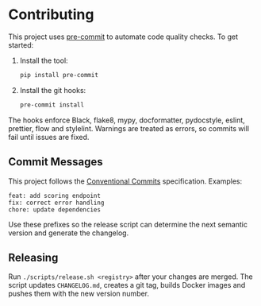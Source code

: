 # Contributing

This project uses [pre-commit](https://pre-commit.com/) to automate code quality checks.
To get started:

1. Install the tool:
   ```bash
   pip install pre-commit
   ```
2. Install the git hooks:
   ```bash
   pre-commit install
   ```

The hooks enforce Black, flake8, mypy, docformatter, pydocstyle, eslint, prettier, flow and stylelint. Warnings are treated as errors, so commits will fail until issues are fixed.

## Commit Messages

This project follows the [Conventional Commits](https://www.conventionalcommits.org/) specification. Examples:

```
feat: add scoring endpoint
fix: correct error handling
chore: update dependencies
```

Use these prefixes so the release script can determine the next semantic version and generate the changelog.

## Releasing

Run `./scripts/release.sh <registry>` after your changes are merged. The script updates `CHANGELOG.md`, creates a git tag, builds Docker images and pushes them with the new version number.
